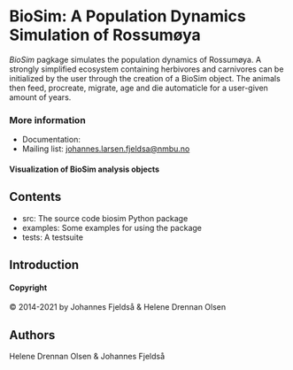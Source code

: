 # BioSim: A Population Dynamics Simulation of Rossumøya
*BioSim* pagkage simulates the population dynamics of Rossumøya. 
A strongly simplified ecosystem containing herbivores and carnivores can be initialized by the user through the 
creation of a BioSim object. The animals then feed, procreate, migrate, age and die automaticle for a user-given
amount of years. 

### More information
* Documentation:
* Mailing list: johannes.larsen.fjeldsa@nmbu.no

#### Visualization of BioSim analysis objects


## Contents
- src: The source code biosim Python package
- examples: Some examples for using the package
- tests: A testsuite

## Introduction

#### Copyright

:copyright: 2014-2021 by Johannes Fjeldså & Helene Drennan Olsen 
## Authors
Helene Drennan Olsen & Johannes Fjeldså